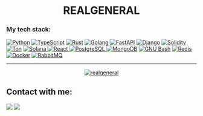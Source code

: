 <h1 align="center">REALGENERAL</h1>

<h3>My tech stack:</h3>
<div>
    <a href="https://python.org" target="_blank" rel="noreferrer"><img src="https://img.shields.io/badge/-Python-black?style=for-the-badge&logo=python&logoColor=ffffff" alt="Python" /></a>
    <a href="https://www.typescriptlang.org/" target="_blank" rel="noreferrer"><img src="https://img.shields.io/badge/-typescript-black?style=for-the-badge&logo=typescript&logoColor=ffffff" alt="TypeScript" /></a>
    <a href="https://www.rust-lang.org/" target="_blank" rel="noreferrer"><img src="https://img.shields.io/badge/-Rust-black?style=for-the-badge&logo=rust&logoColor=ffffff" alt="Rust" /></a>
    <a href="https://go.dev/" target="_blank" rel="noreferrer"><img src="https://img.shields.io/badge/-golang-black?style=for-the-badge&logo=GO&logoColor=ffffff" alt="Golang" /></a>
    <a href="https://fastapi.tiangolo.com/" target="_blank" rel="noreferrer"><img src="https://img.shields.io/badge/-FastAPI-black?style=for-the-badge&logo=fastapi&logoColor=ffffff" alt="FastAPI" /></a>
    <a href="https://www.djangoproject.com/" target="_blank" rel="noreferrer"><img src="https://img.shields.io/badge/-Django-black?style=for-the-badge&logo=django&logoColor=ffffff" alt="Django" /></a>
    <a href="https://soliditylang.org/" target="_blank" rel="noreferrer"><img src="https://img.shields.io/badge/-Solidity-black?style=for-the-badge&logo=solidity&logoColor=ffffff" alt="Solidity" /></a>
    <a href="https://ton.org/" target="_blank" rel="noreferrer"><img src="https://img.shields.io/badge/-TON-black?style=for-the-badge&logo=ton&logoColor=ffffff" alt="Ton" /></a>
    <a href="https://solana.com" target="_blank" rel="noreferrer"><img src="https://img.shields.io/badge/-Solana-black?style=for-the-badge&logo=solana&logoColor=ffffff" alt="Solana" /</a>
    <a href="https://react.dev/" target="_blank" rel="noreferrer"><img src="https://img.shields.io/badge/-react-black?style=for-the-badge&logo=react&logoColor=ffffff" alt="React" /</a>
    <a href="https://www.postgresql.org" target="_blank" rel="noreferrer"><img src="https://img.shields.io/badge/-Postgres-black?style=for-the-badge&logo=postgresql&logoColor=ffffff" alt="PostgreSQL" /</a>
    <a href="https://mongodb.com" target="_blank" rel="noreferrer"><img src="https://img.shields.io/badge/-MongoDB-black?style=for-the-badge&logo=mongodb&logoColor=ffffff" alt="MongoDB" /></a>
    <a href="https://www.gnu.org/software/bash/" target="_blank" rel="noreferrer"><img src="https://img.shields.io/badge/-GNU_Bash-black?style=for-the-badge&logo=gnubash&logoColor=ffffff" alt="GNU Bash" /></a>
    <a href="https://redis.io" target="_blank" rel="noreferrer"><img src="https://img.shields.io/badge/-Redis-black?style=for-the-badge&logo=redis&logoColor=ffffff" alt="Redis" /></a>
    <a href="https://www.docker.com/" target="_blank" rel="noreferrer"><img src="https://img.shields.io/badge/-Docker-black?style=for-the-badge&logo=docker&logoColor=ffffff" alt="Docker" /></a>
    <a href="https://www.rabbitmq.com" target="_blank" rel="noreferrer"><img src="https://img.shields.io/badge/-RabbitMQ-black?style=for-the-badge&logo=rabbitmq&logoColor=ffffff" alt="RabbitMQ" /></a>
</div>

<hr>

<div align="center">
    <a href="https://github.com/realgeneral">
        <img align="center" src="https://github-profile-summary-cards.vercel.app/api/cards/profile-details?username=realgeneral&theme=dark" alt="realgeneral" />
    </a>
</div>

<h2 align="left">Contact with me:</h2>
<p align="left">
  <a href="https://t.me/tarasovdevs"><img align="center" src="https://img.shields.io/badge/-realgeneral-black?style=for-the-badge&logo=telegram&logoColor=ffffff" /></a>
  <a href="sz050321@outlook.com"><img align="center" src="https://img.shields.io/badge/-realgeneral@outlook.com-black?style=for-the-badge&logo=gmail&logoColor=ffffff" /></a>
</p>
